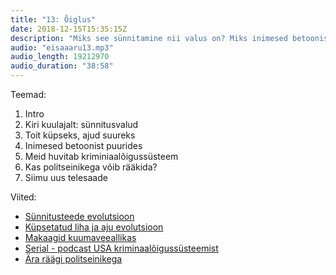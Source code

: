 ```yaml
---
title: "13: Õiglus"
date: 2018-12-15T15:35:15Z
description: "Miks see sünnitamine nii valus on? Miks inimesed betoonist puurides on? Miks politseiga rääkida ei või?"
audio: "eisaaaru13.mp3"
audio_length: 19212970
audio_duration: "38:58"
---
```

Teemad:

  1. Intro
  2. Kiri kuulajalt: sünnitusvalud
  3. Toit küpseks, ajud suureks
  4. Inimesed betoonist puurides
  5. Meid huvitab kriminiaalõigussüsteem
  6. Kas politseinikega võib rääkida?
  7. Siimu uus telesaade

Viited:

  * [Sünnitusteede evolutsioon](https://www.sciencemag.org/news/2018/10/birth-canals-are-different-all-over-world-countering-long-held-evolutionary-theory)
  * [Küpsetatud liha ja aju evolutsioon](https://www.npr.org/sections/thesalt/2012/10/24/163536159/when-fire-met-meat-the-brains-of-early-humans-grew-bigger)
  * [Makaagid kuumaveeallikas](http://www.snowmonkeyresorts.com/smr/snowmonkeypark/snow-monkeys-behaviors-to-observe/) 
  * [Serial - podcast USA kriminaalõigussüsteemist](https://serialpodcast.org/)
  * [Ära räägi politseinikega](https://www.youtube.com/watch?v=d-7o9xYp7eE)
